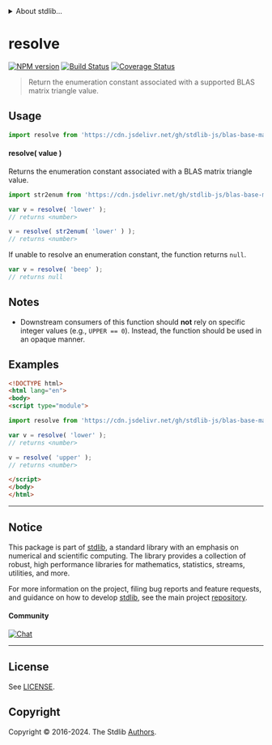 <!--

@license Apache-2.0

Copyright (c) 2024 The Stdlib Authors.

Licensed under the Apache License, Version 2.0 (the "License");
you may not use this file except in compliance with the License.
You may obtain a copy of the License at

   http://www.apache.org/licenses/LICENSE-2.0

Unless required by applicable law or agreed to in writing, software
distributed under the License is distributed on an "AS IS" BASIS,
WITHOUT WARRANTIES OR CONDITIONS OF ANY KIND, either express or implied.
See the License for the specific language governing permissions and
limitations under the License.

-->


<details>
  <summary>
    About stdlib...
  </summary>
  <p>We believe in a future in which the web is a preferred environment for numerical computation. To help realize this future, we've built stdlib. stdlib is a standard library, with an emphasis on numerical and scientific computation, written in JavaScript (and C) for execution in browsers and in Node.js.</p>
  <p>The library is fully decomposable, being architected in such a way that you can swap out and mix and match APIs and functionality to cater to your exact preferences and use cases.</p>
  <p>When you use stdlib, you can be absolutely certain that you are using the most thorough, rigorous, well-written, studied, documented, tested, measured, and high-quality code out there.</p>
  <p>To join us in bringing numerical computing to the web, get started by checking us out on <a href="https://github.com/stdlib-js/stdlib">GitHub</a>, and please consider <a href="https://opencollective.com/stdlib">financially supporting stdlib</a>. We greatly appreciate your continued support!</p>
</details>

# resolve

[![NPM version][npm-image]][npm-url] [![Build Status][test-image]][test-url] [![Coverage Status][coverage-image]][coverage-url] <!-- [![dependencies][dependencies-image]][dependencies-url] -->

> Return the enumeration constant associated with a supported BLAS matrix triangle value.

<!-- Section to include introductory text. Make sure to keep an empty line after the intro `section` element and another before the `/section` close. -->

<section class="intro">

</section>

<!-- /.intro -->

<!-- Package usage documentation. -->



<section class="usage">

## Usage

```javascript
import resolve from 'https://cdn.jsdelivr.net/gh/stdlib-js/blas-base-matrix-triangle-resolve-enum@v0.1.0-esm/index.mjs';
```

#### resolve( value )

Returns the enumeration constant associated with a BLAS matrix triangle value.

```javascript
import str2enum from 'https://cdn.jsdelivr.net/gh/stdlib-js/blas-base-matrix-triangle-str2enum@esm/index.mjs';

var v = resolve( 'lower' );
// returns <number>

v = resolve( str2enum( 'lower' ) );
// returns <number>
```

If unable to resolve an enumeration constant, the function returns `null`.

```javascript
var v = resolve( 'beep' );
// returns null
```

</section>

<!-- /.usage -->

<!-- Package usage notes. Make sure to keep an empty line after the `section` element and another before the `/section` close. -->

<section class="notes">

## Notes

-   Downstream consumers of this function should **not** rely on specific integer values (e.g., `UPPER == 0`). Instead, the function should be used in an opaque manner.

</section>

<!-- /.notes -->

<!-- Package usage examples. -->

<section class="examples">

## Examples

<!-- eslint no-undef: "error" -->

```html
<!DOCTYPE html>
<html lang="en">
<body>
<script type="module">

import resolve from 'https://cdn.jsdelivr.net/gh/stdlib-js/blas-base-matrix-triangle-resolve-enum@v0.1.0-esm/index.mjs';

var v = resolve( 'lower' );
// returns <number>

v = resolve( 'upper' );
// returns <number>

</script>
</body>
</html>
```

</section>

<!-- /.examples -->

<!-- Section to include cited references. If references are included, add a horizontal rule *before* the section. Make sure to keep an empty line after the `section` element and another before the `/section` close. -->

<section class="references">

</section>

<!-- /.references -->

<!-- Section for related `stdlib` packages. Do not manually edit this section, as it is automatically populated. -->

<section class="related">

</section>

<!-- /.related -->

<!-- Section for all links. Make sure to keep an empty line after the `section` element and another before the `/section` close. -->


<section class="main-repo" >

* * *

## Notice

This package is part of [stdlib][stdlib], a standard library with an emphasis on numerical and scientific computing. The library provides a collection of robust, high performance libraries for mathematics, statistics, streams, utilities, and more.

For more information on the project, filing bug reports and feature requests, and guidance on how to develop [stdlib][stdlib], see the main project [repository][stdlib].

#### Community

[![Chat][chat-image]][chat-url]

---

## License

See [LICENSE][stdlib-license].


## Copyright

Copyright &copy; 2016-2024. The Stdlib [Authors][stdlib-authors].

</section>

<!-- /.stdlib -->

<!-- Section for all links. Make sure to keep an empty line after the `section` element and another before the `/section` close. -->

<section class="links">

[npm-image]: http://img.shields.io/npm/v/@stdlib/blas-base-matrix-triangle-resolve-enum.svg
[npm-url]: https://npmjs.org/package/@stdlib/blas-base-matrix-triangle-resolve-enum

[test-image]: https://github.com/stdlib-js/blas-base-matrix-triangle-resolve-enum/actions/workflows/test.yml/badge.svg?branch=v0.1.0
[test-url]: https://github.com/stdlib-js/blas-base-matrix-triangle-resolve-enum/actions/workflows/test.yml?query=branch:v0.1.0

[coverage-image]: https://img.shields.io/codecov/c/github/stdlib-js/blas-base-matrix-triangle-resolve-enum/main.svg
[coverage-url]: https://codecov.io/github/stdlib-js/blas-base-matrix-triangle-resolve-enum?branch=main

<!--

[dependencies-image]: https://img.shields.io/david/stdlib-js/blas-base-matrix-triangle-resolve-enum.svg
[dependencies-url]: https://david-dm.org/stdlib-js/blas-base-matrix-triangle-resolve-enum/main

-->

[chat-image]: https://img.shields.io/gitter/room/stdlib-js/stdlib.svg
[chat-url]: https://app.gitter.im/#/room/#stdlib-js_stdlib:gitter.im

[stdlib]: https://github.com/stdlib-js/stdlib

[stdlib-authors]: https://github.com/stdlib-js/stdlib/graphs/contributors

[umd]: https://github.com/umdjs/umd
[es-module]: https://developer.mozilla.org/en-US/docs/Web/JavaScript/Guide/Modules

[deno-url]: https://github.com/stdlib-js/blas-base-matrix-triangle-resolve-enum/tree/deno
[deno-readme]: https://github.com/stdlib-js/blas-base-matrix-triangle-resolve-enum/blob/deno/README.md
[umd-url]: https://github.com/stdlib-js/blas-base-matrix-triangle-resolve-enum/tree/umd
[umd-readme]: https://github.com/stdlib-js/blas-base-matrix-triangle-resolve-enum/blob/umd/README.md
[esm-url]: https://github.com/stdlib-js/blas-base-matrix-triangle-resolve-enum/tree/esm
[esm-readme]: https://github.com/stdlib-js/blas-base-matrix-triangle-resolve-enum/blob/esm/README.md
[branches-url]: https://github.com/stdlib-js/blas-base-matrix-triangle-resolve-enum/blob/main/branches.md

[stdlib-license]: https://raw.githubusercontent.com/stdlib-js/blas-base-matrix-triangle-resolve-enum/main/LICENSE

</section>

<!-- /.links -->

